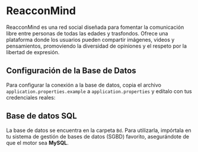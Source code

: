 # ReacconMind
ReacconMind es una red social diseñada para fomentar la comunicación libre entre personas de todas las edades y trasfondos. Ofrece una plataforma donde los usuarios pueden compartir imágenes, videos y pensamientos, promoviendo la diversidad de opiniones y el respeto por la libertad de expresión.

## Configuración de la Base de Datos
Para configurar la conexión a la base de datos, copia el archivo `application.properties.example` a `application.properties` y edítalo con tus credenciales reales:

## Base de datos SQL
La base de datos se encuentra en la carpeta `Bd`. Para utilizarla, impórtala en tu sistema de gestión de bases de datos (SGBD) favorito, asegurándote de que el motor sea **MySQL**.

